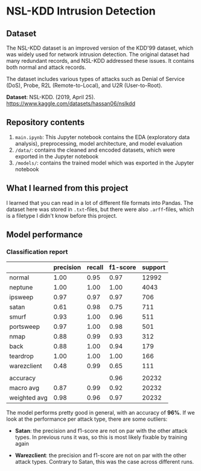 # NSL-KDD Intrusion Detection

## Dataset

The NSL-KDD dataset is an improved version of the KDD'99 dataset, which was widely used for network intrusion detection. The original dataset had many redundant records, and NSL-KDD addressed these issues. It contains both normal and attack records.

The dataset includes various types of attacks such as Denial of Service (DoS), Probe, R2L (Remote-to-Local), and U2R (User-to-Root).

**Dataset**: NSL-KDD. (2019, April 25). <https://www.kaggle.com/datasets/hassan06/nslkdd>

## Repository contents

1. `main.ipynb`: This Jupyter notebook contains the EDA (exploratory data analysis), preprocessing, model architecture, and model evaluation
1. `/data/`: contains the cleaned and encoded datasets, which were exported in the Jupyter notebook
1. `/models/`: contains the trained model which was exported in the Jupyter notebook

## What I learned from this project

I learned that you can read in a lot of different file formats into Pandas. The dataset here was stored in `.txt`-files, but there were also `.arff`-files, which is a filetype I didn't know before this project.

## Model performance

### Classification report

|              | precision | recall | f1-score | support |
| ------------ | --------- | ------ | -------- | ------- |
| normal       | 1.00      | 0.95   | 0.97     | 12992   |
| neptune      | 1.00      | 1.00   | 1.00     | 4043    |
| ipsweep      | 0.97      | 0.97   | 0.97     | 706     |
| satan        | 0.61      | 0.98   | 0.75     | 711     |
| smurf        | 0.93      | 1.00   | 0.96     | 511     |
| portsweep    | 0.97      | 1.00   | 0.98     | 501     |
| nmap         | 0.88      | 0.99   | 0.93     | 312     |
| back         | 0.88      | 1.00   | 0.94     | 179     |
| teardrop     | 1.00      | 1.00   | 1.00     | 166     |
| warezclient  | 0.48      | 0.99   | 0.65     | 111     |
|              |           |        |          |         |
| accuracy     |           |        | 0.96     | 20232   |
| macro avg    | 0.87      | 0.99   | 0.92     | 20232   |
| weighted avg | 0.98      | 0.96   | 0.97     | 20232   |

The model performs pretty good in general, with an accuracy of **96%**. If we look at the performance per attack type, there are some outliers:

- **Satan**: the precision and f1-score are not on par with the other attack types. In previous runs it was, so this is most likely fixable by training again

- **Warezclient**: the precision and f1-score are not on par with the other attack types. Contrary to Satan, this was the case across different runs.
